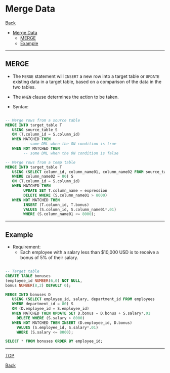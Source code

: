 # Merge Data

[Back](../index.md)

- [Merge Data](#merge-data)
  - [MERGE](#merge)
  - [Example](#example)

---

## MERGE

- The `MERGE` statement will `INSERT` a new row into a
  target table or `UPDATE` existing data in a target table,
  based on a comparison of the data in the two tables.

- The `WHEN` cIause determines the action to be taken.

- Syntax:

```sql

-- Merge rows from a source table
MERGE INTO target_table T
   USING source_table S
   ON (T.column_id = S.column_id)
   WHEN MATCHED THEN
        -- some DML when the ON condition is true
   WHEN NOT MATCHED THEN
        -- some DML when the ON condition is false

-- Merge rows from a temp table
MERGE INTO target_table T
   USING (SELECT column_id, column_name01, column_name02 FROM source_table
   WHERE column_name02 = 80) S
   ON (T.column_id = S.column_id)
   WHEN MATCHED THEN
        UPDATE SET T.column_name = expression
        DELETE WHERE (S.column_name01 > 8000)
   WHEN NOT MATCHED THEN
        INSERT (T.column_id, T.bonus)
        VALUES (S.column_id, S.column_name01*.01)
        WHERE (S.column_name01 <= 8000);

```

---

## Example

- Requirement:
  - Each employee with a salary less than $10,000 USD is to receive a bonus of 5% of their salary.

```sql

-- Target table
CREATE TABLE bonuses
(employee_id NUMBER(6,0) NOT NULL,
bonus NUMBER(8,2) DEFAULT 0);

MERGE INTO bonuses D
   USING (SELECT employee_id, salary, department_id FROM employees
   WHERE department_id = 80) S
   ON (D.employee_id = S.employee_id)
   WHEN MATCHED THEN UPDATE SET D.bonus = D.bonus + S.salary*.01
     DELETE WHERE (S.salary > 8000)
   WHEN NOT MATCHED THEN INSERT (D.employee_id, D.bonus)
     VALUES (S.employee_id, S.salary*.01)
     WHERE (S.salary <= 8000);

SELECT * FROM bonuses ORDER BY employee_id;


```

---

[TOP](#merge-data)

[Back](../index.md)
